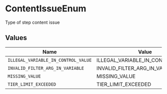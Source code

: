 # ContentIssueEnum

Type of step content issue


## Values

| Name                                | Value                               |
| ----------------------------------- | ----------------------------------- |
| `ILLEGAL_VARIABLE_IN_CONTROL_VALUE` | ILLEGAL_VARIABLE_IN_CONTROL_VALUE   |
| `INVALID_FILTER_ARG_IN_VARIABLE`    | INVALID_FILTER_ARG_IN_VARIABLE      |
| `MISSING_VALUE`                     | MISSING_VALUE                       |
| `TIER_LIMIT_EXCEEDED`               | TIER_LIMIT_EXCEEDED                 |